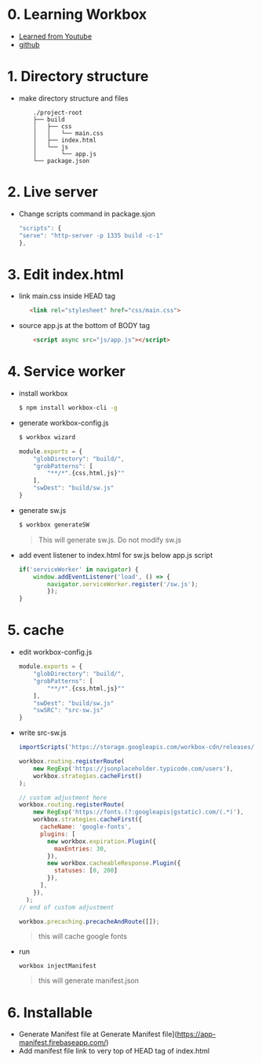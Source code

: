 

# 0. Learning Workbox
- [Learned from Youtube](https://www.youtube.com/watch?v=PL2DG9LJoVQ)
- [github](https://github.com/designcourse/vanillajs-workbox-pwa/blob/110b39d27431bfa8df7138a90ce8372e1e418202/package.json)
# 1. Directory structure
- make directory structure and files
    ```
        ./project-root
        ├── build
        │   ├── css
        │   │   └── main.css
        │   ├── index.html
        │   └── js
        │       └── app.js
        └── package.json
    ```
# 2. Live server
- Change scripts command in package.sjon

    ```javascript
    "scripts": {
    "serve": "http-server -p 1335 build -c-1"
    },
    ```
# 3. Edit index.html
- link main.css inside HEAD tag

    ```html
       <link rel="stylesheet" href="css/main.css">
    ```

- source app.js at the bottom of BODY tag

    ```html
        <script async src="js/app.js"></script>
    ```

# 4. Service worker
- install workbox

    ```bash
    $ npm install workbox-cli -g
    ```

- generate workbox-config.js

    ```bash
    $ workbox wizard
    ```

    ```javascript
    module.exports = {
        "globDirectory": "build/",
        "grobPatterns": [
            "**/*".{css,html,js}""
        ],
        "swDest": "build/sw.js"
    }
    ```
- generate sw.js

    ```bash
    $ workbox generateSW
    ```
    > This will generate sw.js. Do not modify sw.js

- add event listener to index.html for sw.js below app.js script

    ```javascript
    if('serviceWorker' in navigator) {
        window.addEventListener('load', () => {
            navigator.serviceWorker.register('/sw.js');
            });
    }
    ```

# 5. cache
- edit workbox-config.js
    ```javascript
    module.exports = {
        "globDirectory": "build/",
        "grobPatterns": [
            "**/*".{css,html,js}""
        ],
        "swDest": "build/sw.js"
        "swSRC": "src-sw.js"
    }
    ```
- write src-sw.js
    ```javascript
    importScripts('https://storage.googleapis.com/workbox-cdn/releases/3.0.0/workbox-sw.js');

    workbox.routing.registerRoute(
        new RegExp('https://jsonplaceholder.typicode.com/users'),
        workbox.strategies.cacheFirst()
    );

    // custom adjustment here
    workbox.routing.registerRoute(
        new RegExp('https://fonts.(?:googleapis|gstatic).com/(.*)'),
        workbox.strategies.cacheFirst({
          cacheName: 'google-fonts',
          plugins: [
            new workbox.expiration.Plugin({
              maxEntries: 30,
            }),
            new workbox.cacheableResponse.Plugin({
              statuses: [0, 200]
            }),
          ],
        }),
      );
    // end of custom adjustment

    workbox.precaching.precacheAndRoute([]);
    ```
    > this will cache google fonts

- run

    ```
    workbox injectManifest
    ```
    > this will generate manifest.json

# 6. Installable
- Generate Manifest file at Generate Manifest file](https://app-manifest.firebaseapp.com/)
- Add manifest file link to very top of HEAD tag of index.html
